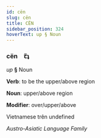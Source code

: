 ```yaml
---
id: cën
slug: cën
title: CËN
sidebar_position: 324
hoverText: up § Noun
---
```


### cën&emsp;<span kind="abugida">ꞇ̃ʇ</span>

*up* **§** Noun

**Verb**: to be the upper/above region

**Noun**: upper/above region

**Modifier**: over/upper/above

Vietnamese trên undefined

*Austro-Asiatic Language Family*